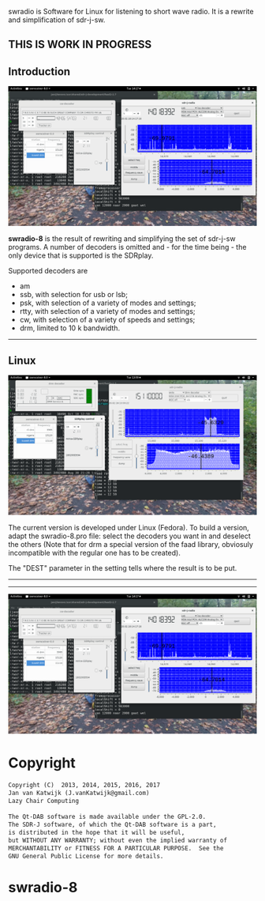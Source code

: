 
swradio is  Software for Linux for listening to short wave radio.
It is a  rewrite and simplification of sdr-j-sw.


THIS IS WORK IN PROGRESS
------------------------------------------------------------------
Introduction
------------------------------------------------------------------

![swradio-8 with SDRplay as device](/Screenshot-swradio-1.png?raw=true)

**swradio-8** is the result of rewriting and simplifying the set of sdr-j-sw programs. A number of decoders is omitted and - for the time being - the only
device that is supported is the SDRplay.

Supported decoders are
* am
* ssb, with selection for usb or lsb;
* psk, with selection of a variety of modes and settings;
* rtty, with selection of a variety of modes and settings;
* cw, with selection of a variety of speeds and settings;
* drm, limited to 10 k bandwidth.

------------------------------------------------------------------
Linux
------------------------------------------------------------------
![swradio-8](Screenshot-swradio-2.png?raw=true)

The current version is developed under Linux (Fedora).
To build a version, adapt the swradio-8.pro file: select the decoders
you want in and deselect the others (Note that for drm a special
version of the faad library, obviosuly incompatible with the regular one
has to be created).

The "DEST" parameter in the setting tells where the result is to be put.

-------------------------------------------------------------------------
-------------------------------------------------------------------------
![swradio-8](/Screenshot-swradio-1.png?raw=true)
# Copyright


	Copyright (C)  2013, 2014, 2015, 2016, 2017
	Jan van Katwijk (J.vanKatwijk@gmail.com)
	Lazy Chair Computing

	The Qt-DAB software is made available under the GPL-2.0.
	The SDR-J software, of which the Qt-DAB software is a part, 
	is distributed in the hope that it will be useful,
	but WITHOUT ANY WARRANTY; without even the implied warranty of
	MERCHANTABILITY or FITNESS FOR A PARTICULAR PURPOSE.  See the
	GNU General Public License for more details.

# swradio-8
